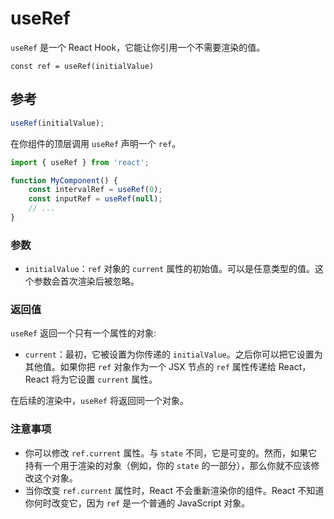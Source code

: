 # useRef

`useRef` 是一个 React Hook，它能让你引用一个不需要渲染的值。

```
const ref = useRef(initialValue)
```

## 参考 

```jsx
useRef(initialValue);
```

在你组件的顶层调用 `useRef` 声明一个 `ref`。

```jsx
import { useRef } from 'react';

function MyComponent() {
    const intervalRef = useRef(0);
    const inputRef = useRef(null);
    // ...
}
```

### 参数 
+ `initialValue`：`ref` 对象的 `current` 属性的初始值。可以是任意类型的值。这个参数会首次渲染后被忽略。

### 返回值 

`useRef` 返回一个只有一个属性的对象:

+ `current`：最初，它被设置为你传递的 `initialValue`。之后你可以把它设置为其他值。如果你把 `ref` 对象作为一个 JSX 节点的 `ref` 属性传递给 React，React 将为它设置 `current` 属性。

在后续的渲染中，`useRef` 将返回同一个对象。

### 注意事项 

+ 你可以修改 `ref.current` 属性。与 `state` 不同，它是可变的。然而，如果它持有一个用于渲染的对象（例如，你的 `state` 的一部分），那么你就不应该修改这个对象。
+ 当你改变 `ref.current` 属性时，React 不会重新渲染你的组件。React 不知道你何时改变它，因为 `ref` 是一个普通的 JavaScript 对象。